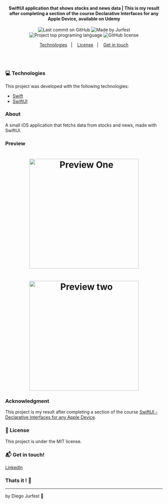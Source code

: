 <h4 align="center">
  SwiftUI application that shows stocks and news data | This is my result after completing a section of the course Declarative Interfaces for any Apple Device, available on Udemy
</h4>

<p align="center">
<img alt="Last commit on GitHub" src="https://img.shields.io/github/last-commit/Jurfest/StocksSwiftUI">
<img alt="Made by Jurfest" src="https://img.shields.io/badge/made%20by-Jurfest-%20">
<img alt="Project top programing language" src="https://img.shields.io/github/languages/top/Jurfest/StocksSwiftUI">
<img alt="GitHub license" src="https://img.shields.io/github/license/Jurfest/StocksSwiftUI">
</p> 


<p align="center">
  <a href="#computer-technologies">Technologies</a>&nbsp;&nbsp;&nbsp;|&nbsp;&nbsp;&nbsp;
  <!-- <a href="#installing-the-application">How to run</a>&nbsp;&nbsp;&nbsp;|&nbsp;&nbsp;&nbsp; -->
  <a href="#page_facing_up-license">License</a>&nbsp;&nbsp;&nbsp;|&nbsp;&nbsp;&nbsp;
  <a href="#mailbox_with_mail-get-in-touch">Get in touch</a>
</p>
<br><br>

### :computer: Technologies

This project was developed with the following technologies:

-  [Swift](https://developer.apple.com/documentation/swift)
-  [SwiftUI](https://developer.apple.com/documentation/swiftui)
<!-- -  [json-server](https://github.com/typicode/json-server) -->

### About

A small iOS application that fetchs data from stocks and news, made with SwiftUI.

### Preview

<h1 align="center">
    <img alt="Preview One" src="./StocksAppsSwiftUI/Assets.xcassets/previewOne.imageset/previewOne.png" width="350px"/>
</h1>

<h1 align="center">
    <img alt="Preview two" src="./StocksAppsSwiftUI/Assets.xcassets/previewTwo.imageset/previewTwo.png" width="350px"/>
</h1>

### Acknowledgment

This project is my result after completing a section of the course [SwiftUI - Declarative Interfaces for any Apple Device](https://www.udemy.com/course/swiftui-declarative-interfaces-for-any-apple-device/).

### :page_facing_up: License

This project is under the MIT license. 

### :mailbox_with_mail: Get in touch!

[LinkedIn](https://www.linkedin.com/in/diegojurfest/)

### Thats it ! :wave:

---

by Diego Jurfest :tada:
